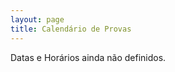 ```yaml
---
layout: page
title: Calendário de Provas
---
```


Datas e Horários ainda não definidos.

<!--### CC1P43

Provas da turma do <a href="/horarios/provas1sem.pdf" target="_blank">primeiro ano</a>

### CC2P43, CC3P43 e CC3Q43

Provas da turma do <a href="/horarios/provas2-3sem.pdf" target="_blank">segundo ano</a>

### CC4P43 e CC5P43

Provas da turma do <a href="/horarios/provas4-5sem.pdf" target="_blank">terceiro ano</a>

### CC6P43 e CC7P43

Provas da turma do <a href="/horarios/provas6-7sem.pdf" target="_blank">quarto ano</a>-->
